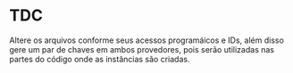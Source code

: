 # TDC

Altere os arquivos conforme seus acessos programáicos e IDs, além disso gere um par de chaves em ambos provedores, pois serão utilizadas nas partes do código onde as instâncias são criadas.

